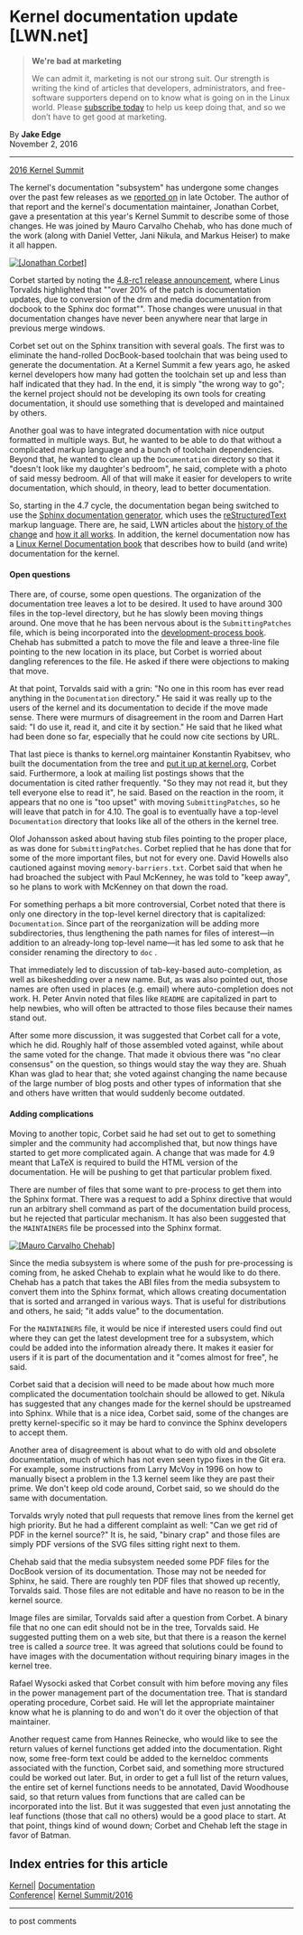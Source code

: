 # Kernel documentation update [LWN.net]

> **We're bad at marketing**
> 
> We can admit it, marketing is not our strong suit. Our strength is writing the kind of articles that developers, administrators, and free-software supporters depend on to know what is going on in the Linux world. Please [subscribe today](/Promo/nsn-bad/subscribe) to help us keep doing that, and so we don’t have to get good at marketing. 

By **Jake Edge**  
November 2, 2016 

* * *

[2016 Kernel Summit](/Articles/KernelSummit2016/)

The kernel's documentation "subsystem" has undergone some changes over the past few releases as we [reported on](/Articles/704613/) in late October. The author of that report and the kernel's documentation maintainer, Jonathan Corbet, gave a presentation at this year's Kernel Summit to describe some of those changes. He was joined by Mauro Carvalho Chehab, who has done much of the work (along with Daniel Vetter, Jani Nikula, and Markus Heiser) to make it all happen. 

[ ![\[Jonathan Corbet\]](https://static.lwn.net/images/2016/ks-corbet-sm.jpg) ](/Articles/705305/)

Corbet started by noting the [4.8-rc1 release announcement](/Articles/696633/), where Linus Torvalds highlighted that ""over 20% of the patch is documentation updates, due to conversion of the drm and media documentation from docbook to the Sphinx doc format"". Those changes were unusual in that documentation changes have never been anywhere near that large in previous merge windows. 

Corbet set out on the Sphinx transition with several goals. The first was to eliminate the hand-rolled DocBook-based toolchain that was being used to generate the documentation. At a Kernel Summit a few years ago, he asked kernel developers how many had gotten the toolchain set up and less than half indicated that they had. In the end, it is simply "the wrong way to go"; the kernel project should not be developing its own tools for creating documentation, it should use something that is developed and maintained by others. 

Another goal was to have integrated documentation with nice output formatted in multiple ways. But, he wanted to be able to do that without a complicated markup language and a bunch of toolchain dependencies. Beyond that, he wanted to clean up the `Documentation` directory so that it "doesn't look like my daughter's bedroom", he said, complete with a photo of said messy bedroom. All of that will make it easier for developers to write documentation, which should, in theory, lead to better documentation. 

So, starting in the 4.7 cycle, the documentation began being switched to use the [Sphinx documentation generator](http://www.sphinx-doc.org/en/1.4.8/), which uses the [reStructuredText](http://docutils.sourceforge.net/rst.html) markup language. There are, he said, LWN articles about the [history of the change](/Articles/692704/) and [how it all works](/Articles/692705/). In addition, the kernel documentation now has a [Linux Kernel Documentation book](https://www.kernel.org/doc/html/latest/kernel-documentation.html) that describes how to build (and write) documentation for the kernel. 

#### Open questions

There are, of course, some open questions. The organization of the documentation tree leaves a lot to be desired. It used to have around 300 files in the top-level directory, but he has slowly been moving things around. One move that he has been nervous about is the `SubmittingPatches` file, which is being incorporated into the [development-process book](http://static.lwn.net/kerneldoc/process/index.html). Chehab has submitted a patch to move the file and leave a three-line file pointing to the new location in its place, but Corbet is worried about dangling references to the file. He asked if there were objections to making that move. 

At that point, Torvalds said with a grin: "No one in this room has ever read anything in the `Documentation` directory." He said it was really up to the users of the kernel and its documentation to decide if the move made sense. There were murmurs of disagreement in the room and Darren Hart said: "I do use it, read it, and cite it by section." He said that he liked what had been done so far, especially that he could now cite sections by URL. 

That last piece is thanks to kernel.org maintainer Konstantin Ryabitsev, who built the documentation from the tree and [put it up at kernel.org](https://www.kernel.org/doc/html/latest/index.html), Corbet said. Furthermore, a look at mailing list postings shows that the documentation is cited rather frequently. "So they may not read it, but they tell everyone else to read it", he said. Based on the reaction in the room, it appears that no one is "too upset" with moving `SubmittingPatches`, so he will leave that patch in for 4.10. The goal is to eventually have a top-level `Documentation` directory that looks like all of the others in the kernel tree. 

Olof Johansson asked about having stub files pointing to the proper place, as was done for `SubmittingPatches`. Corbet replied that he has done that for some of the more important files, but not for every one. David Howells also cautioned against moving `memory-barriers.txt`. Corbet said that when he had broached the subject with Paul McKenney, he was told to "keep away", so he plans to work with McKenney on that down the road. 

For something perhaps a bit more controversial, Corbet noted that there is only one directory in the top-level kernel directory that is capitalized: `Documentation`. Since part of the reorganization will be adding more subdirectories, thus lengthening the path names for files of interest—in addition to an already-long top-level name—it has led some to ask that he consider renaming the directory to `doc` . 

That immediately led to discussion of tab-key-based auto-completion, as well as bikeshedding over a new name. But, as was also pointed out, those names are often used in places (e.g. email) where auto-completion does not work. H. Peter Anvin noted that files like `README` are capitalized in part to help newbies, who will often be attracted to those files because their names stand out. 

After some more discussion, it was suggested that Corbet call for a vote, which he did. Roughly half of those assembled voted against, while about the same voted for the change. That made it obvious there was "no clear consensus" on the question, so things would stay the way they are. Shuah Khan was glad to hear that; she voted against changing the name because of the large number of blog posts and other types of information that she and others have written that would suddenly become outdated. 

#### Adding complications

Moving to another topic, Corbet said he had set out to get to something simpler and the community had accomplished that, but now things have started to get more complicated again. A change that was made for 4.9 meant that LaTeX is required to build the HTML version of the documentation. He will be pushing to get that particular problem fixed. 

There are number of files that some want to pre-process to get them into the Sphinx format. There was a request to add a Sphinx directive that would run an arbitrary shell command as part of the documentation build process, but he rejected that particular mechanism. It has also been suggested that the `MAINTAINERS` file be processed into the Sphinx format. 

[ ![\[Mauro Carvalho Chehab\]](https://static.lwn.net/images/2016/ks-chehab-sm.jpg) ](/Articles/705305/)

Since the media subsystem is where some of the push for pre-processing is coming from, he asked Chehab to explain what he would like to do there. Chehab has a patch that takes the ABI files from the media subsystem to convert them into the Sphinx format, which allows creating documentation that is sorted and arranged in various ways. That is useful for distributions and others, he said; "it adds value" to the documentation. 

For the `MAINTAINERS` file, it would be nice if interested users could find out where they can get the latest development tree for a subsystem, which could be added into the information already there. It makes it easier for users if it is part of the documentation and it "comes almost for free", he said. 

Corbet said that a decision will need to be made about how much more complicated the documentation toolchain should be allowed to get. Nikula has suggested that any changes made for the kernel should be upstreamed into Sphinx. While that is a nice idea, Corbet said, some of the changes are pretty kernel-specific so it may be hard to convince the Sphinx developers to accept them. 

Another area of disagreement is about what to do with old and obsolete documentation, much of which has not even seen typo fixes in the Git era. For example, some instructions from Larry McVoy in 1996 on how to manually bisect a problem in the 1.3 kernel seem like they are past their prime. We don't keep old code around, Corbet said, so we should do the same with documentation. 

Torvalds wryly noted that pull requests that remove lines from the kernel get high priority. But he had a different complaint as well: "Can we get rid of PDF in the kernel source?" It is, he said, "binary crap" and those files are simply PDF versions of the SVG files sitting right next to them. 

Chehab said that the media subsystem needed some PDF files for the DocBook version of its documentation. Those may not be needed for Sphinx, he said. There are roughly ten PDF files that showed up recently, Torvalds said. Those files are not editable and have no reason to be in the kernel source. 

Image files are similar, Torvalds said after a question from Corbet. A binary file that no one can edit should not be in the tree, Torvalds said. He suggested putting them on a web site, but that there is a reason the kernel tree is called a _source_ tree. It was agreed that solutions could be found to have images with the documentation without requiring binary images in the kernel tree. 

Rafael Wysocki asked that Corbet consult with him before moving any files in the power management part of the documentation tree. That is standard operating procedure, Corbet said. He will let the appropriate maintainer know what he is planning to do and won't do it over the objection of that maintainer. 

Another request came from Hannes Reinecke, who would like to see the return values of kernel functions get added into the documentation. Right now, some free-form text could be added to the kerneldoc comments associated with the function, Corbet said, and something more structured could be worked out later. But, in order to get a full list of the return values, the entire set of kernel functions needs to be annotated, David Woodhouse said, so that return values from functions that are called can be incorporated into the list. But it was suggested that even just annotating the leaf functions (those that call no others) would be a good place to start. At that point, things kind of wound down; Corbet and Chehab left the stage in favor of Batman. 

  
Index entries for this article  
---  
[Kernel](/Kernel/Index)| [Documentation](/Kernel/Index#Documentation)  
[Conference](/Archives/ConferenceIndex/)| [Kernel Summit/2016](/Archives/ConferenceIndex/#Kernel_Summit-2016)  
  


* * *

to post comments 

